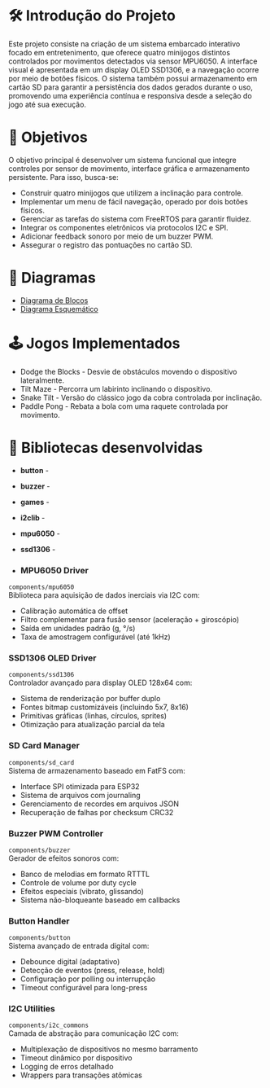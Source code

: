 # 🛠 Introdução do Projeto

Este projeto consiste na criação de um sistema embarcado interativo focado em entretenimento, que oferece quatro minijogos distintos controlados por movimentos detectados via sensor MPU6050. A interface visual é apresentada em um display OLED SSD1306, e a navegação ocorre por meio de botões físicos. O sistema também possui armazenamento em cartão SD para garantir a persistência dos dados gerados durante o uso, promovendo uma experiência contínua e responsiva desde a seleção do jogo até sua execução.

# 🎯 Objetivos

O objetivo principal é desenvolver um sistema funcional que integre controles por sensor de movimento, interface gráfica e armazenamento persistente. Para isso, busca-se:
- Construir quatro minijogos que utilizem a inclinação para controle.
- Implementar um menu de fácil navegação, operado por dois botões físicos.
- Gerenciar as tarefas do sistema com FreeRTOS para garantir fluidez.
- Integrar os componentes eletrônicos via protocolos I2C e SPI.
- Adicionar feedback sonoro por meio de um buzzer PWM.
- Assegurar o registro das pontuações no cartão SD.

# 🚀 Diagramas

- [Diagrama de Blocos](https://github.com/GislanyDias/ProjetoEmbarcados/blob/main/diagramas/diagrama-blocos.pdf)
- [Diagrama Esquemático](https://github.com/GislanyDias/ProjetoEmbarcados/blob/main/diagramas/Schematic.pdf)


# 🕹️ Jogos Implementados

- Dodge the Blocks - Desvie de obstáculos movendo o dispositivo lateralmente.
- Tilt Maze - Percorra um labirinto inclinando o dispositivo.
- Snake Tilt - Versão do clássico jogo da cobra controlada por inclinação.
- Paddle Pong - Rebata a bola com uma raquete controlada por movimento.


# 📁 Bibliotecas desenvolvidas

- **button** -
- **buzzer** -
- **games** -
- **i2clib** -
- **mpu6050** -
- **ssd1306** -

- ### MPU6050 Driver
`components/mpu6050`  
Biblioteca para aquisição de dados inerciais via I2C com:
- Calibração automática de offset
- Filtro complementar para fusão sensor (aceleração + giroscópio)
- Saída em unidades padrão (g, °/s)
- Taxa de amostragem configurável (até 1kHz)

### SSD1306 OLED Driver
`components/ssd1306`  
Controlador avançado para display OLED 128x64 com:
- Sistema de renderização por buffer duplo
- Fontes bitmap customizáveis (incluindo 5x7, 8x16)
- Primitivas gráficas (linhas, círculos, sprites)
- Otimização para atualização parcial da tela

### SD Card Manager
`components/sd_card`  
Sistema de armazenamento baseado em FatFS com:
- Interface SPI otimizada para ESP32
- Sistema de arquivos com journaling
- Gerenciamento de recordes em arquivos JSON
- Recuperação de falhas por checksum CRC32

### Buzzer PWM Controller
`components/buzzer`  
Gerador de efeitos sonoros com:
- Banco de melodias em formato RTTTL
- Controle de volume por duty cycle
- Efeitos especiais (vibrato, glissando)
- Sistema não-bloqueante baseado em callbacks

### Button Handler
`components/button`  
Sistema avançado de entrada digital com:
- Debounce digital (adaptativo)
- Detecção de eventos (press, release, hold)
- Configuração por polling ou interrupção
- Timeout configurável para long-press

### I2C Utilities
`components/i2c_commons`  
Camada de abstração para comunicação I2C com:
- Multiplexação de dispositivos no mesmo barramento
- Timeout dinâmico por dispositivo
- Logging de erros detalhado
- Wrappers para transações atômicas
